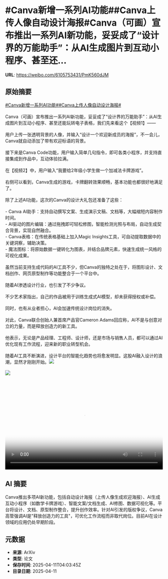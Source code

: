 # #Canva新增一系列AI功能##Canva上传人像自动设计海报#Canva（可画）宣布推出一系列AI新功能，妥妥成了“设计界的万能助手”：从AI生成图片到互动小程序、甚至还...

**URL**: https://weibo.com/6105753431/PmK560dJM

## 原始摘要

<a href="https://m.weibo.cn/search?containerid=231522type%3D1%26t%3D10%26q%3D%23Canva%E6%96%B0%E5%A2%9E%E4%B8%80%E7%B3%BB%E5%88%97AI%E5%8A%9F%E8%83%BD%23&amp;extparam=%23Canva%E6%96%B0%E5%A2%9E%E4%B8%80%E7%B3%BB%E5%88%97AI%E5%8A%9F%E8%83%BD%23" data-hide=""><span class="surl-text">#Canva新增一系列AI功能#</span></a><a href="https://m.weibo.cn/search?containerid=231522type%3D1%26t%3D10%26q%3D%23Canva%E4%B8%8A%E4%BC%A0%E4%BA%BA%E5%83%8F%E8%87%AA%E5%8A%A8%E8%AE%BE%E8%AE%A1%E6%B5%B7%E6%8A%A5%23&amp;extparam=%23Canva%E4%B8%8A%E4%BC%A0%E4%BA%BA%E5%83%8F%E8%87%AA%E5%8A%A8%E8%AE%BE%E8%AE%A1%E6%B5%B7%E6%8A%A5%23" data-hide=""><span class="surl-text">#Canva上传人像自动设计海报#</span></a><br><br>Canva（可画）宣布推出一系列AI新功能，妥妥成了“设计界的万能助手”：从AI生成图片到互动小程序、甚至还能玩转电子表格，我们先来看这个【视频1】——<br><br>用户上传一张透明背景的人像，并输入“设计一个欢迎新成员的海报”，不一会儿，Canva就自动添加了带有欢迎标语的背景。<br><br>接下来是Canva Code功能，用户输入简单几句指令，即可各类小程序，并支持直接集成到作品中，互动体验拉满。<br><br>在【视频2】中，用户输入“我要给2年级小学生做一个加减法卡牌游戏”。<br><br>右侧可以看到，Canva生成的游戏，卡牌翻转效果顺畅，基本功能也都很好地满足了。<br><br>除了上述AI功能，这次的Canva的设计大礼包还准备了这些：<br><br>- Canva AI助手：支持自动撰写文案、生成演示文稿、文档等，大幅缩短内容制作时间。<br>- AI驱动的图片编辑：通过拖拽即可轻松修图，智能检测光照与布局，自动生成契合背景，实现自然融合。<br>- Canva表格：在传统表格基础上加入Magic Insights工具，可自动提取数据中的关键洞察，辅助决策。<br>- 魔法图标：将原始数据一键转化为图表，并结合品牌元素，快速生成统一风格的可视化成果。<br><br>虽然当前支持生成代码的AI工具不少，但Canva的独特之处在于，将图形设计、文档创作、网页原型制作等功能整合于一个平台中。<br><br>随着AI渗透设计行业，也引发了不少争议。<br><br>不少艺术家指出，自己的作品被用于训练生成式AI模型，却未获得授权或补偿。<br><br>同时，也有从业者担心，AI会加速传统设计岗位的消失。<br><br>对此，Canva联合创始人兼首席产品官Cameron Adams回应称，AI不是与创意对立的力量，而是释放创造力的新工具。<br><br>他表示，无论是产品经理、工程师、设计师，还是市场与销售人员，都可以通过AI优化现有工作流程，迎来新的职业转型机会。<br><br>随着AI工具不断演进，设计平台的智能化趋势也将愈发明显。这股AI融入设计的浪潮，显然才刚刚开始。<img style="" src="https://tvax3.sinaimg.cn/large/006Fd7o3ly1i0cp7pxi8uj31hc0u0q5c.jpg" referrerpolicy="no-referrer"><br><br><img style="" src="https://tvax4.sinaimg.cn/large/006Fd7o3ly1i0cp7m44icj310w0k0dhp.jpg" referrerpolicy="no-referrer"><br><br><br clear="both"><div style="clear: both"></div><video controls="controls" poster="https://tvax3.sinaimg.cn/orj480/006Fd7o3ly1i0cp7pdnz2j31hc0u0q5c.jpg" style="width: 100%"><source src="https://f.video.weibocdn.com/o0/Ok6C6wdplx08nnSFTnxe0104120023WS0E010.mp4?label=mp4_720p&amp;template=1280x720.25.0&amp;ori=0&amp;ps=1CwnkDw1GXwCQx&amp;Expires=1744347815&amp;ssig=aC07Hm%2FN8W&amp;KID=unistore,video"><source src="https://f.video.weibocdn.com/o0/slCj4gdWlx08nnSFUoTS010412001eUg0E010.mp4?label=mp4_hd&amp;template=852x480.25.0&amp;ori=0&amp;ps=1CwnkDw1GXwCQx&amp;Expires=1744347815&amp;ssig=DKqSaN0w8L&amp;KID=unistore,video"><source src="https://f.video.weibocdn.com/o0/eDN6sbe7lx08nnSFOXs4010412000QGS0E010.mp4?label=mp4_ld&amp;template=640x360.25.0&amp;ori=0&amp;ps=1CwnkDw1GXwCQx&amp;Expires=1744347815&amp;ssig=IO06J1IttX&amp;KID=unistore,video"><p>视频无法显示，请前往<a href="https://video.weibo.com/show?fid=1034%3A5154203404795933" target="_blank" rel="noopener noreferrer">微博视频</a>观看。</p></video>

## AI 摘要

Canva推出多项AI新功能，包括自动设计海报（上传人像生成欢迎海报）、AI生成互动小程序（如数学卡牌游戏）、智能文案/文档生成、AI修图、数据可视化等。平台将设计、文档、原型制作整合，提升创作效率。针对AI引发的版权争议，Canva高管强调AI是"释放创造力的工具"，可优化工作流程而非取代岗位。目前AI在设计领域的应用仍处早期阶段。

## 元数据

- **来源**: ArXiv
- **类型**: 论文
- **保存时间**: 2025-04-11T04:03:45Z
- **目录日期**: 2025-04-11
